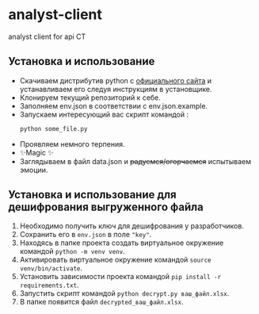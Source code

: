 # analyst-client
analyst client for api CT


## Установка и использование

- Скачиваем дистрибутив python с [официального сайта](https://www.python.org/downloads/) и устанавливаем его следуя инструкциям в установщике.
- Клонируем текущий репозиторий к себе.
- Заполняем env.json в соответствии с env.json.example.
- Запускаем интересующий вас скрипт командой :
     ```sh
    python some_file.py
    ```
- Проявляем немного терпения.
- ✨Magic ✨ 
- Заглядываем в файл data.json и ~~радуемся/огорчаемся~~ испытываем эмоции.

## Установка и использование для дешифрования выгруженного файла

1. Необходимо получить ключ для дешифрования у разработчиков.
2. Сохранить его в ```env.json``` в поле ```"key"```.
3. Находясь в папке проекта создать виртуальное окружение
   командой ```python -m venv venv```.
4. Активировать виртуальное окружение командой ```source venv/bin/activate```.
3. Установить зависимости проекта
   командой ```pip install -r requirements.txt```.
4. Запустить скрипт командой ```python decrypt.py ваш_файл.xlsx```.
5. В папке появится файл ```decrypted_ваш_файл.xlsx```.


